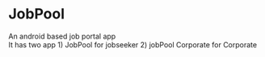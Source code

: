 # JobPool
An android based job portal app <br />
It has two app 1) JobPool for jobseeker
               2) jobPool Corporate for Corporate
